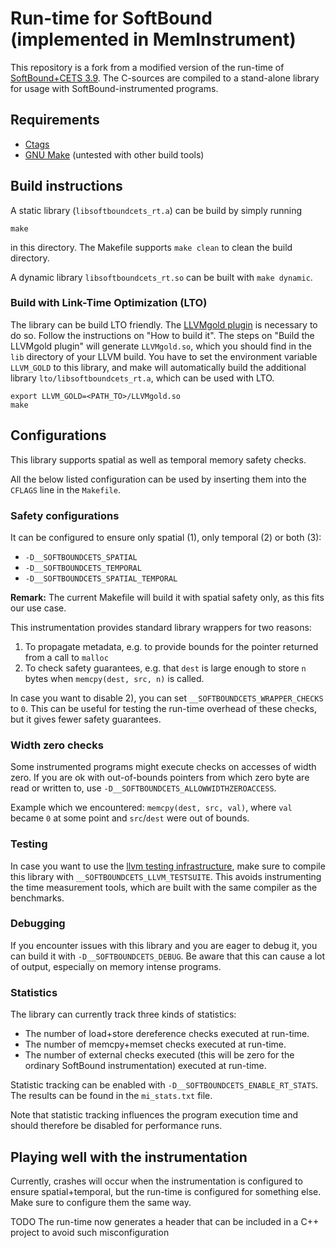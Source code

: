 # Run-time for SoftBound (implemented in MemInstrument)

This repository is a fork from a modified version of the run-time of [SoftBound+CETS 3.9](https://github.com/santoshn/SoftBoundCETS-3.9).
The C-sources are compiled to a stand-alone library for usage with SoftBound-instrumented programs.

## Requirements

* [Ctags](http://ctags.sourceforge.net/)
* [GNU Make](https://www.gnu.org/software/make/) (untested with other build tools)

## Build instructions

A static library (`libsoftboundcets_rt.a`) can be build by simply running

```
make
```

in this directory.
The Makefile supports `make clean` to clean the build directory.

A dynamic library `libsoftboundcets_rt.so` can be built with `make dynamic`.

### Build with Link-Time Optimization (LTO)

The library can be build LTO friendly.
The [LLVMgold plugin](http://llvm.org/docs/GoldPlugin.html) is necessary to do so.
Follow the instructions on "How to build it".
The steps on "Build the LLVMgold plugin" will generate `LLVMgold.so`, which you should find in the `lib` directory of your LLVM build.
You have to set the environment variable `LLVM_GOLD` to this library, and make will automatically build the additional library `lto/libsoftboundcets_rt.a`, which can be used with LTO.

```
export LLVM_GOLD=<PATH_TO>/LLVMgold.so
make
```

## Configurations

This library supports spatial as well as temporal memory safety checks.

All the below listed configuration can be used by inserting them into the `CFLAGS` line in the `Makefile`.

### Safety configurations

It can be configured to ensure only spatial (1), only temporal (2) or both (3):

* `-D__SOFTBOUNDCETS_SPATIAL`
* `-D__SOFTBOUNDCETS_TEMPORAL`
* `-D__SOFTBOUNDCETS_SPATIAL_TEMPORAL`

**Remark:** The current Makefile will build it with spatial safety only, as this fits our use case.

This instrumentation provides standard library wrappers for two reasons:
1) To propagate metadata, e.g. to provide bounds for the pointer returned from a call to `malloc`
2) To check safety guarantees, e.g. that `dest` is large enough to store `n` bytes when `memcpy(dest, src, n)` is called.

In case you want to disable 2), you can set `__SOFTBOUNDCETS_WRAPPER_CHECKS` to `0`.
This can be useful for testing the run-time overhead of these checks, but it gives fewer safety guarantees.

### Width zero checks

Some instrumented programs might execute checks on accesses of width zero.
If you are ok with out-of-bounds pointers from which zero byte are read or written to, use `-D__SOFTBOUNDCETS_ALLOWWIDTHZEROACCESS`.

Example which we encountered: `memcpy(dest, src, val)`, where `val` became `0` at some point and `src`/`dest` were out of bounds.

### Testing

In case you want to use the [llvm testing infrastructure](https://llvm.org/docs/lnt/quickstart.html), make sure to compile this library with `__SOFTBOUNDCETS_LLVM_TESTSUITE`.
This avoids instrumenting the time measurement tools, which are built with the same compiler as the benchmarks.

### Debugging

If you encounter issues with this library and you are eager to debug it, you can build it with `-D__SOFTBOUNDCETS_DEBUG`.
Be aware that this can cause a lot of output, especially on memory intense programs.

### Statistics

The library can currently track three kinds of statistics:

* The number of load+store dereference checks executed at run-time.
* The number of memcpy+memset checks executed at run-time.
* The number of external checks executed (this will be zero for the ordinary SoftBound instrumentation) executed at run-time.

Statistic tracking can be enabled with `-D__SOFTBOUNDCETS_ENABLE_RT_STATS`.
The results can be found in the `mi_stats.txt` file.

Note that statistic tracking influences the program execution time and should therefore be disabled for performance runs.

## Playing well with the instrumentation

Currently, crashes will occur when the instrumentation is configured to ensure spatial+temporal, but the run-time is configured for something else. Make sure to configure them the same way.

TODO The run-time now generates a header that can be included in a C++ project to avoid such misconfiguration